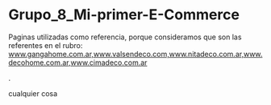 # Grupo_8_Mi-primer-E-Commerce
Paginas utilizadas como referencia, porque consideramos que son las referentes en el rubro:
    www.gangahome.com.ar,www.valsendeco.com,www.nitadeco.com.ar,www.decohome.com.ar,www.cimadeco.com.ar

.

cualquier cosa